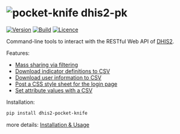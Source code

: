 ![pocket-knife](https://i.imgur.com/AWrQJ4N.png) dhis2-pk
=========================================================

[![Version](https://img.shields.io/pypi/v/dhis2-pocket-knife.svg?label=pip)](https://pypi.python.org/pypi/dhis2-pocket-knife)
[![Build](https://travis-ci.org/davidhuser/dhis2-pk.svg?branch=master)](https://travis-ci.org/davidhuser/dhis2-pk)
[![Licence](https://img.shields.io/pypi/l/dhis2-pocket-knife.svg)](https://pypi.python.org/pypi/dhis2-pocket-knife)

Command-line tools to interact with the RESTful Web API of [DHIS2](https://dhis2.org).

Features:

-   [Mass sharing via filtering](docs/share.md)
-   [Download indicator definitions to CSV](docs/indicators.md)
-   [Download user information to CSV](docs/userinfo.md)
-   [Post a CSS style sheet for the login page](docs/post-css.md)
-   [Set attribute values with a CSV](docs/attribute-setter.md)

Installation:

```bash
pip install dhis2-pocket-knife
```

more details: [Installation & Usage](docs/installation.md)

